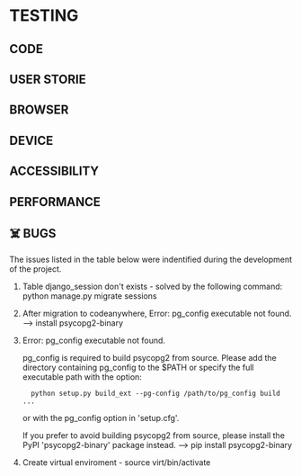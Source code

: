 # TESTING

## CODE

## USER STORIE

## BROWSER

## DEVICE

## ACCESSIBILITY

## PERFORMANCE

## ☠️ BUGS
The issues listed in the table below were indentified during the development of the project.

1. Table django_session don't exists - solved by the following command:
python manage.py migrate sessions

2. After migration to codeanywhere,  Error: pg_config executable not found. --> install psycopg2-binary

3.  Error: pg_config executable not found.
      
      pg_config is required to build psycopg2 from source.  Please add the directory
      containing pg_config to the $PATH or specify the full executable path with the
      option:
      
          python setup.py build_ext --pg-config /path/to/pg_config build ...
      
      or with the pg_config option in 'setup.cfg'.
      
      If you prefer to avoid building psycopg2 from source, please install the PyPI
      'psycopg2-binary' package instead.
      --> pip install psycopg2-binary

4. Create virtual enviroment  - source virt/bin/activate

